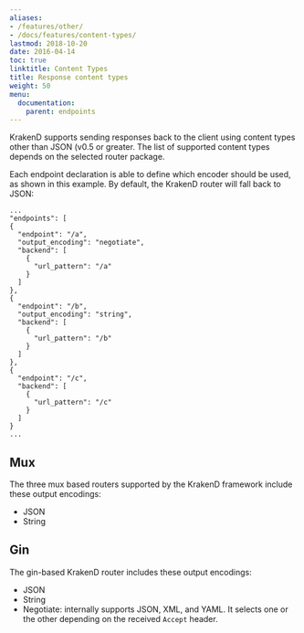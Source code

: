 ```yaml
---
aliases:
- /features/other/
- /docs/features/content-types/
lastmod: 2018-10-20
date: 2016-04-14
toc: true
linktitle: Content Types
title: Response content types
weight: 50
menu:
  documentation:
    parent: endpoints
---
```


KrakenD supports sending responses back to the client using content types other than JSON (v0.5 or greater. The list of supported content types depends on the selected router package.

Each endpoint declaration is able to define which encoder should be used, as shown in this example. By default, the KrakenD router will fall back to JSON:

	...
	"endpoints": [
    {
      "endpoint": "/a",
      "output_encoding": "negotiate",
      "backend": [
        {
          "url_pattern": "/a"
        }
      ]
    },
    {
      "endpoint": "/b",
      "output_encoding": "string",
      "backend": [
        {
          "url_pattern": "/b"
        }
      ]
    },
    {
      "endpoint": "/c",
      "backend": [
        {
          "url_pattern": "/c"
        }
      ]
    }
    ...

## Mux

The three mux based routers supported by the KrakenD framework include these output encodings:

- JSON
- String

## Gin

The gin-based KrakenD router includes these output encodings:

- JSON
- String
- Negotiate: internally supports JSON, XML, and YAML. It selects one or the other depending on the received `Accept` header.
